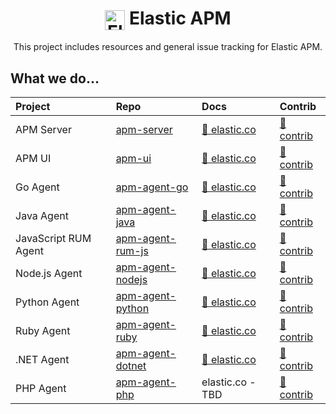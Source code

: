 <h1 align='center'><img src='https://github.com/elastic/apm/blob/master/apm-logo.svg' alt='Elastic APM' width='32' valign='middle' /> Elastic APM</h1>

<p align='center'>This project includes resources and general issue tracking for Elastic APM.</p>

## What we do…

| Project                   | Repo                  | Docs                                    | Contrib
| :-                        | :-                    | :-                                      | :-
| APM Server                | [apm-server][]        | [📘 elastic.co][apm-server-docs]        | [📂 contrib][apm-server-contrib]
| APM UI                    | [apm-ui][]            | [📘 elastic.co][apm-ui-docs]            | [📂 contrib][apm-ui-contrib]
| Go Agent                  | [apm-agent-go][]      | [📘 elastic.co][apm-agent-go-docs]      | [📂 contrib][apm-agent-go-contrib]
| Java Agent                | [apm-agent-java][]    | [📘 elastic.co][apm-agent-java-docs]    | [📂 contrib][apm-agent-java-contrib]
| JavaScript RUM Agent      | [apm-agent-rum-js][]  | [📘 elastic.co][apm-agent-js-base-docs] | [📂 contrib][apm-agent-rum-js-contrib]
| Node.js Agent             | [apm-agent-nodejs][]  | [📘 elastic.co][apm-agent-nodejs-docs]  | [📂 contrib][apm-agent-nodejs-contrib]
| Python Agent              | [apm-agent-python][]  | [📘 elastic.co][apm-agent-python-docs]  | [📂 contrib][apm-agent-python-contrib]
| Ruby Agent                | [apm-agent-ruby][]    | [📘 elastic.co][apm-agent-ruby-docs]    | [📂 contrib][apm-agent-ruby-contrib]
| .NET Agent                | [apm-agent-dotnet][]  | [📘 elastic.co][apm-agent-dotnet-docs]  | [📂 contrib][apm-agent-dotnet-contrib]
| PHP Agent                 | [apm-agent-php][]     | elastic.co - TBD                        | [📂 contrib][apm-agent-php-contrib]


[apm-server-contrib]: https://github.com/elastic/apm-contrib/tree/master/apm-server
[apm-server-docs]: https://www.elastic.co/guide/en/apm/server/current/index.html
[apm-server]: https://github.com/elastic/apm-server

[apm-ui-contrib]: https://github.com/elastic/apm-contrib/tree/master/apm-ui
[apm-ui-docs]: https://www.elastic.co/guide/en/kibana/current/xpack-apm.html
[apm-ui]: https://github.com/elastic/kibana/tree/master/x-pack/plugins/apm

[apm-agent-go-contrib]: https://github.com/elastic/apm-contrib/tree/master/apm-agent-go
[apm-agent-go-docs]: https://www.elastic.co/guide/en/apm/agent/go/current/index.html
[apm-agent-go]: https://github.com/elastic/apm-agent-go

[apm-agent-java-contrib]: https://github.com/elastic/apm-contrib/tree/master/apm-agent-java
[apm-agent-java-docs]: https://www.elastic.co/guide/en/apm/agent/java/current/index.html
[apm-agent-java]: https://github.com/elastic/apm-agent-java

[apm-agent-rum-js-contrib]: https://github.com/elastic/apm-contrib/tree/master/apm-agent-rum-js
[apm-agent-js-base-docs]: https://www.elastic.co/guide/en/apm/agent/js-base/current/index.html
[apm-agent-rum-js]: https://github.com/elastic/apm-agent-rum-js

[apm-agent-nodejs-contrib]: https://github.com/elastic/apm-contrib/tree/master/apm-agent-nodejs
[apm-agent-nodejs-docs]: https://www.elastic.co/guide/en/apm/agent/nodejs/current/index.html
[apm-agent-nodejs]: https://github.com/elastic/apm-agent-nodejs

[apm-agent-python-contrib]: https://github.com/elastic/apm-contrib/tree/master/apm-agent-python
[apm-agent-python-docs]: https://www.elastic.co/guide/en/apm/agent/python/current/index.html
[apm-agent-python]: https://github.com/elastic/apm-agent-python

[apm-agent-ruby-contrib]: https://github.com/elastic/apm-contrib/tree/master/apm-agent-ruby
[apm-agent-ruby-docs]: https://www.elastic.co/guide/en/apm/agent/ruby/current/index.html
[apm-agent-ruby]: https://github.com/elastic/apm-agent-ruby

[apm-agent-dotnet-contrib]: https://github.com/elastic/apm-contrib/tree/master/apm-agent-dotnet
[apm-agent-dotnet-docs]: https://www.elastic.co/guide/en/apm/agent/dotnet/current/index.html
[apm-agent-dotnet]: https://github.com/elastic/apm-agent-dotnet

[apm-agent-php-contrib]: https://github.com/elastic/apm-contrib/tree/master/apm-agent-php
[apm-agent-php-docs]: https://www.elastic.co/guide/en/apm/agent/php/current/index.html
[apm-agent-php]: https://github.com/elastic/apm-agent-php
